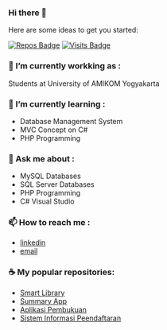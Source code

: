 ### Hi there 👋

<!--
**adizaen/adizaen** is a ✨ _special_ ✨ repository because its `README.md` (this file) appears on your GitHub profile.
-->

Here are some ideas to get you started:

[![Repos Badge](https://badges.pufler.dev/repos/adizaen)](https://github.com/adizaen?tab=repositories)
[![Visits Badge](https://badges.pufler.dev/visits/adizaen/adizaen)](https://badges.pufler.dev)

### 🔭 I’m currently workking as :
Students at University of AMIKOM Yogyakarta

### 🌱 I’m currently learning :
- Database Management System
- MVC Concept on C#
- PHP Programming

### 💬 Ask me about :
- MySQL Databases
- SQL Server Databases
- PHP Programming
- C# Visual Studio

### 📫 How to reach me :
- [linkedin](https://www.linkedin.com/in/adi-zaenul-mustaqim-3442531a6/)
- [email](mailto:adi.mustaqim@students.amikom.ac.id)

### ☕ My popular repositories:
- [Smart Library](https://github.com/adizaen/SmartLibrary)
- [Summary App](https://github.com/adizaen/SummaryApp)
- [Aplikasi Pembukuan](https://github.com/adizaen/AplikasiPembukuan)
- [Sistem Informasi Peendaftaran](https://github.com/adizaen/Sistem_Informasi_Pendaftaran)
